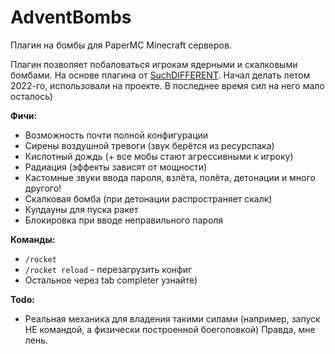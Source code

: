 # AdventBombs

Плагин на бомбы для PaperMC Minecraft серверов.

Плагин позволяет побаловаться игрокам ядерными и скалковыми бомбами. На основе плагина
от [SuchDIFFERENT](https://github.com/SuchDIFFERENT). Начал делать летом 2022-го, использовали на проекте. В последнее
время сил на него мало осталось)

**Фичи:**

- Возможность почти полной конфигурации
- Сирены воздушной тревоги (звук берётся из ресурспака)
- Кислотный дождь (+ все мобы стают агрессивными к игроку)
- Радиация (эффекты зависят от мощности)
- Кастомные звуки ввода пароля, взлёта, полёта, детонации и много другого!
- Скалковая бомба (при детонации распространяет скалк)
- Кулдауны для пуска ракет
- Блокировка при вводе неправильного пароля

**Команды:**
- `/rocket`
- `/rocket reload` - перезагрузить конфиг
- Остальное через tab completer узнайте)

**Todo:**

- Реальная механика для владения такими силами (например, запуск НЕ командой, а физически построенной боеголовкой)
  Правда, мне лень.
